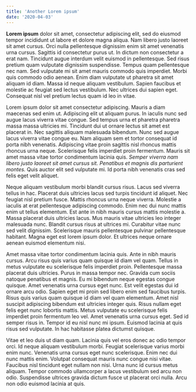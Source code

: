 ```yaml
---
title: 'Another Lorem ipsum'
date: '2020-04-03'
---
```


**Lorem ipsum** dolor sit amet, consectetur adipiscing elit, sed do eiusmod tempor incididunt ut labore et dolore magna aliqua. Nam libero justo laoreet sit amet cursus. Orci nulla pellentesque dignissim enim sit amet venenatis urna cursus. Sagittis id consectetur purus ut. In dictum non consectetur a erat nam. Tincidunt augue interdum velit euismod in pellentesque. Sed risus pretium quam vulputate dignissim suspendisse. Tempus quam pellentesque nec nam. Sed vulputate mi sit amet mauris commodo quis imperdiet. Morbi quis commodo odio aenean. Enim diam vulputate ut pharetra sit amet aliquam id diam. Massa id neque aliquam vestibulum. Sapien faucibus et molestie ac feugiat sed lectus vestibulum. Nec ultrices dui sapien eget. Consequat nisl vel pretium lectus quam id leo in vitae.

Lorem ipsum dolor sit amet consectetur adipiscing. Mauris a diam maecenas sed enim ut. Adipiscing elit ut aliquam purus. In iaculis nunc sed augue lacus viverra vitae congue. Sed tempus urna et pharetra pharetra massa massa ultricies mi. Tincidunt dui ut ornare lectus sit amet est placerat in. Nec sagittis aliquam malesuada bibendum. Nunc sed augue lacus viverra vitae congue eu. Nam aliquam sem et tortor consequat id porta nibh venenatis. Adipiscing vitae proin sagittis nisl rhoncus mattis rhoncus urna neque. Scelerisque felis imperdiet proin fermentum. Mauris sit amet massa vitae tortor condimentum lacinia quis. *Semper viverra nam libero justo laoreet sit amet cursus sit. Penatibus et magnis dis parturient montes.* Quis auctor elit sed vulputate mi. Id porta nibh venenatis cras sed felis eget velit aliquet.

Neque aliquam vestibulum morbi blandit cursus risus. Lacus sed viverra tellus in hac. Placerat duis ultricies lacus sed turpis tincidunt id aliquet. Nec feugiat nisl pretium fusce. Mattis rhoncus urna neque viverra. Molestie a iaculis at erat pellentesque adipiscing commodo. Enim nec dui nunc mattis enim ut tellus elementum. Est ante in nibh mauris cursus mattis molestie a. Massa placerat duis ultricies lacus. Mus mauris vitae ultricies leo integer malesuada nunc. Blandit cursus risus at ultrices mi. Curabitur vitae nunc sed velit dignissim. Scelerisque mauris pellentesque pulvinar pellentesque habitant. Magna eget est lorem ipsum dolor. Et ultrices neque ornare aenean euismod elementum nisi.

Amet massa vitae tortor condimentum lacinia quis. Ante in nibh mauris cursus. Arcu risus quis varius quam quisque id diam vel quam. Tellus in metus vulputate eu scelerisque felis imperdiet proin. Pellentesque massa placerat duis ultricies. Purus in massa tempor nec. Gravida cum sociis natoque penatibus et magnis. Eu mi bibendum neque egestas congue quisque. Amet venenatis urna cursus eget nunc. Est velit egestas dui id ornare arcu odio. Sapien eget mi proin sed libero enim sed faucibus turpis. Risus quis varius quam quisque id diam vel quam elementum. Amet nisl suscipit adipiscing bibendum est ultricies integer quis. Risus nullam eget felis eget nunc lobortis mattis. Metus vulputate eu scelerisque felis imperdiet proin fermentum leo vel. Amet venenatis urna cursus eget. Sed id semper risus in. Tempor id eu nisl nunc mi ipsum. Euismod lacinia at quis risus sed vulputate. In hac habitasse platea dictumst quisque.

Vitae et leo duis ut diam quam. Lacinia quis vel eros donec ac odio tempor orci. Id neque aliquam vestibulum morbi. Feugiat scelerisque varius morbi enim nunc. Venenatis urna cursus eget nunc scelerisque. Enim nec dui nunc mattis enim. Volutpat consequat mauris nunc congue nisi vitae. Faucibus nisl tincidunt eget nullam non nisi. Urna nunc id cursus metus aliquam. Tempor commodo ullamcorper a lacus vestibulum sed arcu non odio. Suspendisse ultrices gravida dictum fusce ut placerat orci nulla. Arcu non odio euismod lacinia at quis.